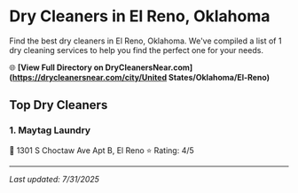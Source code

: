 # Dry Cleaners in El Reno, Oklahoma

Find the best dry cleaners in El Reno, Oklahoma. We've compiled a list of 1 dry cleaning services to help you find the perfect one for your needs.

🌐 **[View Full Directory on DryCleanersNear.com](https://drycleanersnear.com/city/United States/Oklahoma/El-Reno)**

## Top Dry Cleaners

### 1. Maytag Laundry
📍 1301 S Choctaw Ave Apt B, El Reno
⭐ Rating: 4/5


---

*Last updated: 7/31/2025*
